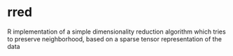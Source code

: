 rred
====

R implementation of a simple dimensionality reduction algorithm which tries to preserve neighborhood, based on a sparse tensor representation of the data
